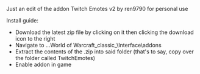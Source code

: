 Just an edit of the addon Twitch Emotes v2 by ren9790 for personal use

Install guide:
* Download the latest zip file by clicking on it then clicking the download icon to the right
* Navigate to ...World of Warcraft\_classic_\Interface\addons
* Extract the contents of the .zip into said folder (that's to say, copy over the folder called TwitchEmotes)
* Enable addon in game
